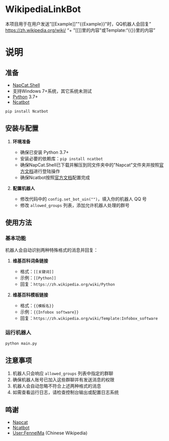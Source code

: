 # WikipediaLinkBot
本项目用于在用户发送”[[Example]]""{{Example}}"时，QQ机器人会回复” https://zh.wikipedia.org/wiki/ “+ "[[]]里的内容"或Template:“{{}}里的内容”
# 说明
## 准备
* [NapCat.Shell](https://napneko.github.io/guide/boot/Shell#napcat-shell-win%E6%89%8B%E5%8A%A8%E5%90%AF%E5%8A%A8%E6%95%99%E7%A8%8B)
* 支持Windows 7+系统，其它系统未测试
* [Python](https://www.python.org) 3.7+
* [Ncatbot](https://docs.ncatbot.xyz/)
```python
pip install Ncatbot
```
## 安装与配置

1. **环境准备**
   - 确保已安装 Python 3.7+
   - 安装必要的依赖库：`pip install ncatbot`
   - 确保NapCat.Shell已下载并解压到同文件夹中的"Napcat"文件夹并按照[官方文档](https://napneko.github.io/)进行登陆操作
   - 确保Ncatbot按照[官方文档](https://docs.ncatbot.xyz/)配置完成

2. **配置机器人**
   - 修改代码中的 `config.set_bot_uin("")`，填入你的机器人 QQ 号
   - 修改 `allowed_groups` 列表，添加允许机器人处理的群号

## 使用方法

### 基本功能
机器人会自动识别两种特殊格式的消息并回复：

1. **维基百科词条链接**
   - 格式：`[[关键词]]`
   - 示例：`[[Python]]`
   - 回复：`https://zh.wikipedia.org/wiki/Python`

2. **维基百科模板链接**
   - 格式：`{{模板名}}`
   - 示例：`{{Infobox software}}`
   - 回复：`https://zh.wikipedia.org/wiki/Template:Infobox_software`

### 运行机器人
```python
python main.py
```

## 注意事项
1. 机器人只会响应 `allowed_groups` 列表中指定的群聊
2. 确保机器人账号已加入这些群聊并有发送消息的权限
3. 机器人会自动忽略不符合上述两种格式的消息
4. 如需查看运行日志，请检查控制台输出或配置日志系统

## 鸣谢
* [Napcat](https://napneko.github.io/)
* [Ncatbot](https://docs.ncatbot.xyz/)
* [User:FennelMa](https://zh.wikipedia.org/wiki/User:FennelMa) (Chinese Wikipedia)
